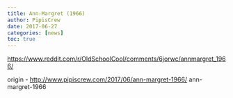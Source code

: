 ```yaml
---
title: Ann-Margret (1966)
author: PipisCrew
date: 2017-06-27
categories: [news]
toc: true
---
```


https://www.reddit.com/r/OldSchoolCool/comments/6jorwc/annmargret_1966/

origin - http://www.pipiscrew.com/2017/06/ann-margret-1966/ ann-margret-1966